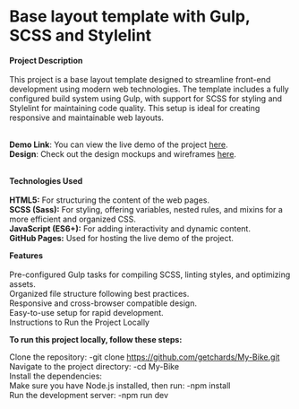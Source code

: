 # Base layout template with Gulp, SCSS and Stylelint

**Project Description** <br><br>
This project is a base layout template designed to streamline front-end development using modern web technologies. The template includes a fully configured build system using Gulp, with support for SCSS for styling and Stylelint for maintaining code quality. This setup is ideal for creating responsive and maintainable web layouts.<br><br>

**Demo Link**: You can view the live demo of the project [here](https://no1pain.github.io/Bakecraft_Studio/).<br>
**Design**: Check out the design mockups and wireframes [here](https://www.figma.com/design/dY3izAm0Vspsmra4lQWQIP/Bakerlab_FE-students?node-id=11342-1117&p=f).<br><br>

**Technologies Used**<br><br>
**HTML5:** For structuring the content of the web pages.<br>
**SCSS (Sass):** For styling, offering variables, nested rules, and mixins for a more efficient and organized CSS.<br>
**JavaScript (ES6+):** For adding interactivity and dynamic content.<br>
**GitHub Pages:** Used for hosting the live demo of the project.<br>

**Features**<br><br>
Pre-configured Gulp tasks for compiling SCSS, linting styles, and optimizing assets.<br>
Organized file structure following best practices.<br>
Responsive and cross-browser compatible design.<br>
Easy-to-use setup for rapid development.<br>
Instructions to Run the Project Locally<br>

**To run this project locally, follow these steps:**<br>

Clone the repository: -git clone https://github.com/getchards/My-Bike.git<br>
Navigate to the project directory: -cd My-Bike<br>
Install the dependencies:<br>
Make sure you have Node.js installed, then run: -npm install<br>
Run the development server: -npm run dev
